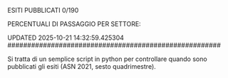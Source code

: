 ESITI PUBBLICATI 0/190 

PERCENTUALI DI PASSAGGIO PER SETTORE:

UPDATED 2025-10-21 14:32:59.425304
###################################################### 

Si tratta di un semplice script in python per controllare quando sono pubblicati gli esiti (ASN 2021, sesto quadrimestre).

